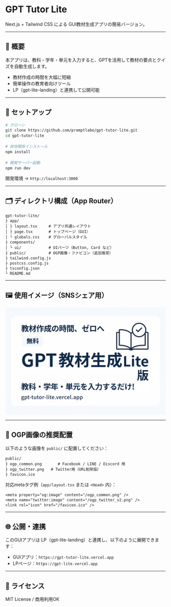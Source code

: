 # GPT Tutor Lite

Next.js + Tailwind CSS による GUI教材生成アプリの簡易バージョン。

---

## 📌 概要

本アプリは、教科・学年・単元を入力すると、GPTを活用して教材の要点とクイズを自動生成します。

- 教材作成の時間を大幅に短縮
- 簡単操作の教育者向けツール
- LP（gpt-lite-landing）と連携して公開可能

---

## 🚀 セットアップ

```bash
# クローン
git clone https://github.com/promptlabo/gpt-tutor-lite.git
cd gpt-tutor-lite

# 依存関係インストール
npm install

# 開発サーバー起動
npm run dev
```

開発環境 → `http://localhost:3000`

---

## 🗂 ディレクトリ構成（App Router）

```
gpt-tutor-lite/
├ app/
│ ├ layout.tsx     # アプリ共通レイアウト
│ ├ page.tsx       # トップページ（GUI）
│ └ globals.css    # グローバルスタイル
├ components/
│ └ ui/            # UIパーツ（Button, Card など）
├ public/          # OGP画像・ファビコン（追加推奨）
├ tailwind.config.js
├ postcss.config.js
├ tsconfig.json
└ README.md
```

---

## 🖼 使用イメージ（SNSシェア用）

![GPT教材生成Lite - OGP](./public/ogp_common.png)

---

## 📸 OGP画像の推奨配置

以下のような画像を `public/` に配置してください：

```
public/
├ ogp_common.png       # Facebook / LINE / Discord 用
├ ogp_twitter.png   # Twitter用（URL削除版）
├ favicon.ico
```

対応metaタグ例（`app/layout.tsx` または `<Head>` 内）：

```tsx
<meta property="og:image" content="/ogp_common.png" />
<meta name="twitter:image" content="/ogp_twitter_v2.png" />
<link rel="icon" href="/favicon.ico" />
```

---

## 🌐 公開・連携

このGUIアプリは LP（gpt-lite-landing）と連携し、以下のように展開できます：

- GUIアプリ：`https://gpt-tutor-lite.vercel.app`
- LPページ：`https://gpt-lite.vercel.app`

---

## 📄 ライセンス
MIT License / 商用利用OK

